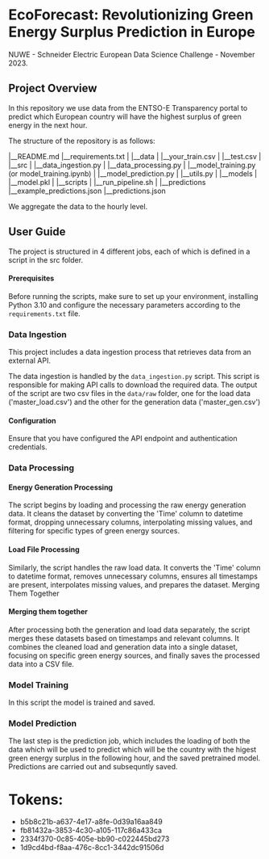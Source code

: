 # EcoForecast: Revolutionizing Green Energy Surplus Prediction in Europe
NUWE - Schneider Electric European Data Science Challenge - November 2023.

## Project Overview 

In this repository we use data from the ENTSO-E Transparency portal to predict which European country will have the highest surplus of green energy in the next hour.

The structure of the repository is as follows:


|__README.md
|__requirements.txt
|
|__data
|  |__your_train.csv
|  |__test.csv
|
|__src
|  |__data_ingestion.py
|  |__data_processing.py
|  |__model_training.py (or model_training.ipynb)
|  |__model_prediction.py
|  |__utils.py
|
|__models
|  |__model.pkl
|
|__scripts
|  |__run_pipeline.sh
|
|__predictions
   |__example_predictions.json
   |__predictions.json

We aggregate the data to the hourly level.

## User Guide

The project is structured in 4 different jobs, each of which is defined in a script in the src folder.

#### Prerequisites

Before running the scripts, make sure to set up your environment, installing Python 3.10 and configure the necessary parameters according to the `requirements.txt` file.


### Data Ingestion

This project includes a data ingestion process that retrieves data from an external API.

The data ingestion is handled by the `data_ingestion.py` script. This script is responsible for making API calls to download the required data. The output of the script are two csv files in the `data/raw` folder, one for the load data ('master_load.csv') and the other for the generation data ('master_gen.csv')


#### Configuration

Ensure that you have configured the API endpoint and authentication credentials.

### Data Processing

#### Energy Generation Processing

The script begins by loading and processing the raw energy generation data. It cleans the dataset by converting the 'Time' column to datetime format, dropping unnecessary columns, interpolating missing values, and filtering for specific types of green energy sources.

#### Load File Processing

Similarly, the script handles the raw load data. It converts the 'Time' column to datetime format, removes unnecessary columns, ensures all timestamps are present, interpolates missing values, and prepares the dataset.
Merging Them Together

#### Merging them together
After processing both the generation and load data separately, the script merges these datasets based on timestamps and relevant columns. It combines the cleaned load and generation data into a single dataset, focusing on specific green energy sources, and finally saves the processed data into a CSV file.

### Model Training

In this script the model is trained and saved.

### Model Prediction

The last step is the prediction job, which includes the loading of both the data which will be used to predict which will be the country with the higest green energy surplus in the following hour, and the saved pretrained model. Predictions are carried out and subsequntly saved.



# Tokens:
- b5b8c21b-a637-4e17-a8fe-0d39a16aa849
- fb81432a-3853-4c30-a105-117c86a433ca
- 2334f370-0c85-405e-bb90-c022445bd273
- 1d9cd4bd-f8aa-476c-8cc1-3442dc91506d
